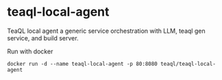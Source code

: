 # teaql-local-agent

TeaQL local agent a generic service orchestration with LLM, teaql gen service, and build server.



Run with docker
```
docker run -d --name teaql-local-agent -p 80:8080 teaql/teaql-local-agent
```
